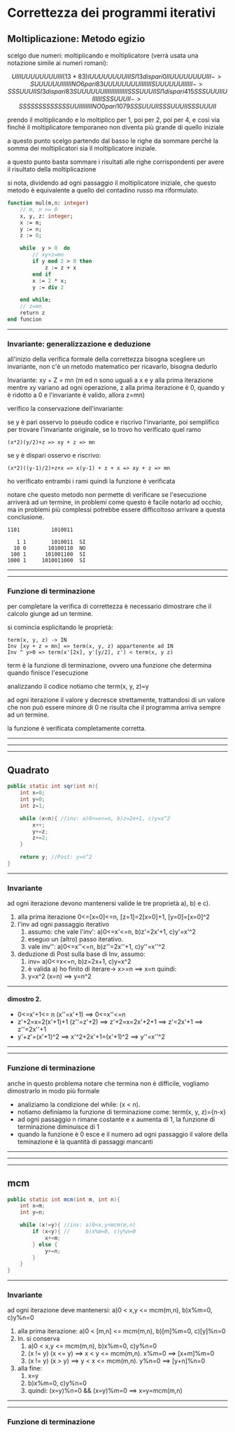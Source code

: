 # Correttezza dei programmi iterativi

## Moltiplicazione: Metodo egizio

scelgo due numeri: moltiplicando e moltiplicatore (verrà usata una notazione simile ai numeri romani):

```math
    UIII   UUUUUUUUIII  (13*83)


       I   UUUUUUUUIII                             SI   13 dispari     0

      II   UUUUUUUUIII ->           SUUUUUUIIIIII  NO   6  pari       83
           UUUUUUUUIII 
 
    IIII SUUUUUUIIIIII ->                SSSUUUII  SI   3  dispari    83
         SUUUUUUIIIIII

IIIIIIII      SSSUUUII                             SI   1  dispari   415
              SSSUUUII

 UIIIIII      SSSUUUII -> SSSSSSSSSSSSSUUIIIIIIII  NO   0  pari     1079
              SSSUUUII
              SSSUUUII                    
              SSSUUUII
```

prendo il moltiplicando e lo moltiplico per 1, poi per 2, poi per 4, e così via finchè il moltiplicatore temporaneo non diventa più grande di quello iniziale

a questo punto scelgo partendo dal basso le righe da sommare perché la somma dei moltiplicatori sia il moltiplicatore iniziale.

a questo punto basta sommare i risultati alle righe corrispondenti per avere il risultato della moltiplicazione

si nota, dividendo ad ogni passaggio il moltiplicatore iniziale, che questo metodo è equivalente a quello del contadino russo ma riformulato.

```pascal pseudocodice
function mul(m,n: integer)
    // m, n >= 0
    x, y, z: integer;
    x := m;
    y := n;
    z := 0;

    while  y > 0  do 
        // xy+z=mn
        if y mod 2 > 0 then
            z := z + x
        end if
        x := 2 * x;
        y := div 2

    end while;
    // z=mn
    return z
end funcion
```
---

### Invariante: generalizzazione e deduzione

all'inizio della verifica formale della correttezza bisogna scegliere un invariante, non c'è un metodo matematico per ricavarlo, bisogna dedurlo

Invariante: xy + Z = mn  (m ed n sono uguali a x e y alla prima iterazione mentre xy variano ad ogni operazione, z alla prima iterazione è 0, quando y è ridotto a 0 e l'invariante è valido, allora z=mn)

verifico la conservazione dell'invariante:

se y è pari osservo lo pseudo codice e riscrivo l'invariante, poi semplifico per trovare l'invariante originale, se lo trovo ho verificato quel ramo

    (x*2)(y/2)+z => xy + z => mn

se y è dispari osservo e riscrivo:

    (x*2)((y-1)/2)+z+x => x(y-1) + z + x => xy + z => mn

ho verificato entrambi i rami quindi la funzione è verificata

notare che questo metodo non permette di verificare se l'esecuzione arriverà ad un termine, in problemi come questo è facile notarlo ad occhio, ma in problemi più complessi potrebbe essere difficoltoso arrivare a questa conclusione.

```
1101          1010011

   1 1        1010011  SI
  10 0       10100110  NO
 100 1      101001100  SI
1000 1     1010011000  SI
```

---
---

### Funzione di terminazione

per completare la verifica di correttezza è necessario dimostrare che il calcolo giunge ad un termine.

si comincia esplicitando le proprietà:

```
term(x, y, z) -> IN
Inv [xy + z = mn] => term(x, y, z) appartenente ad IN
Inv ^ y>0 => term(x'[2x], y'[y/2], z') < term(x, y z)
``` 

term è la funzione di terminazione, ovvero una funzione che determina quando finisce l'esecuzione

analizzando il codice notiamo che term(x, y, z)=y

ad ogni iterazione il valore y decresce strettamente, trattandosi di un valore che non può essere minore di 0 ne risulta che il programma arriva sempre ad un termine.

la funzione è verificata completamente corretta.

---
---
---

## Quadrato

```java
public static int sqr(int n){
    int x=0;
    int y=0;
    int z=1;

    while (x<n){ //inv: a)0<=x<=n, b)z=2x+1, c)y=x^2
        x++;
        y+=z;
        z+=2;
    }

    return y; //Post: y=n^2
}
```

---

### Invariante

ad ogni iterazione devono mantenersi valide le tre proprietà a), b) e c).

1. alla prima iterazione 0<=[x=0]<=n,  [z=1]=2[x=0]+1, [y=0]=[x=0]^2
2. l'inv ad ogni passaggio iterativo
   1. assumo: che vale l'inv': a)0<=x'<=n, b)z'=2x'+1, c)y'=x'^2
   2. eseguo un (altro) passo iterativo.
   3. vale inv'': a)0<=x''<=n, b)z''=2x''+1, c)y''=x''^2
3. deduzione di Post sulla base di Inv, assumo:
   1. inv=  a)0<=x<=n, b)z=2x+1, c)y=x^2
   2. è valida a) ho finito di iterare-> x>=n ==> x=n quindi:
   3. y=x^2 (x=n) ==> y=n^2

---

#### dimostro 2.

* 0<=x'+1<= n  (x''=x'+1) ==> 0<=x''<=n
* z'+2=x=2(x'+1)+1 (z''=z'+2) ==> z'+2=x=2x'+2+1 ==> z'=2x'+1 ==> z''=2x''+1
* y'+z'=(x'+1)^2 ==> x'^2+2x'+1=(x'+1)^2 ==> y''=x''^2

---
---

### Funzione di terminazione

anche in questo problema notare che termina non è difficile, vogliamo dimostrarlo in modo più formale

* analiziamo la condizione del while: (x < n).
* notiamo definiamo la funzione di terminazione come: term(x, y, z)={n-x}
* ad ogni passaggio n rimane costante e x aumenta di 1, la funzione di terminazione diminuisce di 1
* quando la funzione è 0 esce e il numero ad ogni passaggio il valore della teminazione è la quantità di passaggi mancanti

---
---
---

## mcm

```java
public static int mcm(int m, int n){
    int x=m;
    int y=n;

    while (x!=y){ //inv: a)0<x,y<mcm(m,n)
        if (x<y){ //     b)x%m=0, c)y%n=0
            x+=m;
        } else {
            y+=n;
        }
    }
}
```

---

### Invariante

ad ogni iterazione deve mantenersi: a)0 < x,y <= mcm(m,n),  b)x%m=0, c)y%n=0

1. alla prima iterazione: a)0 < [m,n] <= mcm(m,n),  b)[m]%m=0, c)[y]%n=0
2. In. si conserva
   1. a)0 < x,y <= mcm(m,n),  b)x%m=0, c)y%n=0
   2. (x != y) (x <= y) ==> x < y <= mcm(m,n).      x%m=0 ==> [x+m]%m=0
   3. (x != y) (x >  y) ==> y < x <= mcm(m,n).      y%n=0 ==> [y+n]%n=0
3. alla fine:
   1. x=y
   2. b)x%m=0, c)y%n=0
   3. quindi: (x=y)%n=0 && (x=y)%m=0 ==> x=y=mcm(m,n)

---
---

### Funzione di terminazione


